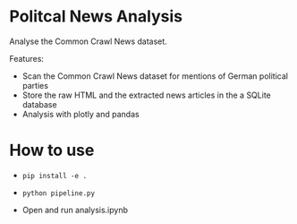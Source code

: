 # Politcal News Analysis
Analyse the Common Crawl News dataset.

Features:
* Scan the Common Crawl News dataset for mentions of German political parties
* Store the raw HTML and the extracted news articles in the a SQLite database
* Analysis with plotly and pandas

# How to use
* `pip install -e .`

* `python pipeline.py`

* Open and run analysis.ipynb





